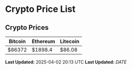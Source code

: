 # Crypto Price List

## Crypto Prices
| Bitcoin | Ethereum | Litecoin |
| ------- | -------- | -------- |
| $86372 | $1898.4 | $86.08 |
**Last Updated:** 2025-04-02 20:13 UTC
**Last Updated:** $DATE$
